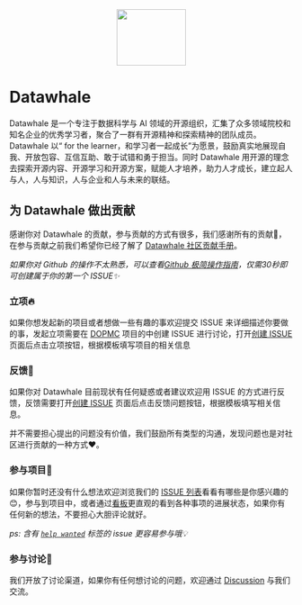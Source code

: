 <div div align= center>
<img src="https://tva1.sinaimg.cn/large/e6c9d24ely1h1oidoatiqj21100u0abn.jpg" width = "123" height = "100" />
</div>

# Datawhale
Datawhale 是一个专注于数据科学与 AI 领域的开源组织，汇集了众多领域院校和知名企业的优秀学习者，聚合了一群有开源精神和探索精神的团队成员。Datawhale 以“ for the learner，和学习者一起成长”为愿景，鼓励真实地展现自我、开放包容、互信互助、敢于试错和勇于担当。同时 Datawhale 用开源的理念去探索开源内容、开源学习和开源方案，赋能人才培养，助力人才成长，建立起人与人，人与知识，人与企业和人与未来的联结。

## 为 Datawhale 做出贡献
感谢你对 Datawhale 的贡献，参与贡献的方式有很多，我们感谢所有的贡献💖，在参与贡献之前我们希望你已经了解了 [Datawhale 社区贡献手册](./CONTRIBUTING.md)。

*如果你对 Github 的操作不太熟悉，可以查看[Github 极简操作指南](./GITHUB.md)，仅需30秒即可创建属于你的第一个 ISSUE✨*
### 立项🔥
如果你想发起新的项目或者想做一些有趣的事欢迎提交 ISSUE 来详细描述你要做的事，发起立项需要在 [DOPMC](https://github.com/datawhalechina/DOPMC) 项目的中创建 ISSUE 进行讨论，打开[创建 ISSUE](https://github.com/datawhalechina/DOPMC/issues/new/choose) 页面后点击立项按钮，根据模板填写项目的相关信息
### 反馈🐛
如果你对 Datawhale 目前现状有任何疑惑或者建议欢迎用 ISSUE 的方式进行反馈，反馈需要打开[创建 ISSUE](https://github.com/datawhalechina/DOPMC/issues/new/choose) 页面后点击反馈问题按钮，根据模板填写相关信息。

并不需要担心提出的问题没有价值，我们鼓励所有类型的沟通，发现问题也是对社区进行贡献的一种方式❤️。
### 参与项目💓
如果你暂时还没有什么想法欢迎浏览我们的 [ISSUE 列表](https://github.com/datawhalechina/DOPMC/issues)看看有哪些是你感兴趣的😊，参与到项目中，或者通过[看板](https://github.com/datawhalechina/DOPMC/projects/1?fullscreen=true)更直观的看到各种事项的进展状态，如果你有任何新的想法，不要担心大胆评论就好。

*ps: 含有 [`help wanted`](https://github.com/datawhalechina/DOPMC/issues?q=is%3Aissue+is%3Aopen+label%3A%22help+wanted%22) 标签的 issue 更容易参与哦💡*

### 参与讨论💬
我们开放了讨论渠道，如果你有任何想讨论的问题，欢迎通过 [Discussion](https://github.com/datawhalechina/DOPMC/discussions) 与我们交流。

